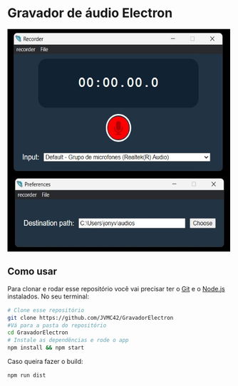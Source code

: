 # Gravador de áudio Electron

<img src="assets/readmePic.jpeg" width="500" height="500"/>

## Como usar

Para clonar e rodar esse repositório você vai precisar ter o [Git](https://git-scm.com) e o [Node.js](https://nodejs.org/en/download/) instalados. No seu terminal:

``` bash
# Clone esse repositório
git clone https://github.com/JVMC42/GravadorElectron
#Vá para a pasta do repositório
cd GravadorElectron
# Instale as dependências e rode o app
npm install && npm start
```

Caso queira fazer o build:

``` shell
npm run dist
```
